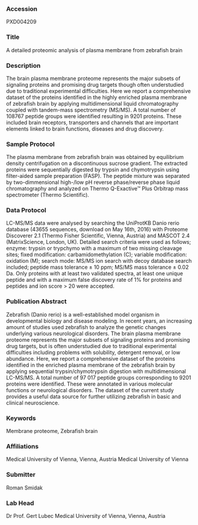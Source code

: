 ### Accession
PXD004209

### Title
A detailed proteomic analysis of plasma membrane from zebrafish brain

### Description
The brain plasma membrane proteome represents the major subsets of signaling proteins and promising drug targets though often understudied due to traditional experimental difficulties. Here we report a comprehensive dataset of the proteins identified in the highly enriched plasma membrane of zebrafish brain by applying multidimensional liquid chromatography coupled with tandem-mass spectrometry (MS/MS). A total number of 108767 peptide groups were identified resulting in 9201 proteins. These included brain receptors, transporters and channels that are important elements linked to brain functions, diseases and drug discovery.

### Sample Protocol
The plasma membrane from zebrafish brain was obtained by equilibrium density centrifugation on a discontinuous sucrose gradient. The extracted proteins were sequentially digested by trypsin and chymotrypsin using filter-aided sample preparation (FASP). The peptide mixture was separated by two-dimmensional high-/low pH reverse phase/reverse phase liquid chromatography and analyzed on Thermo Q-Exactive™ Plus Orbitrap mass spectrometer (Thermo Scientific).

### Data Protocol
LC-MS/MS data were analysed by searching the UniProtKB Danio rerio database (43655 sequences, download on May 16th, 2016) with Proteome Discoverer 2.1 (Thermo Fisher Scientific, Vienna, Austria) and MASCOT 2.4 (MatrixScience, London, UK). Detailed search criteria were used as follows; enzyme: trypsin or trypchymo with a maximum of two missing cleavage sites; fixed modification: carbamidomethylation (C); variable modification: oxidation (M); search mode: MS/MS ion search with decoy database search included; peptide mass tolerance ± 10 ppm; MS/MS mass tolerance ± 0.02 Da. Only proteins with at least two validated spectra, at least one unique peptide and with a maximum false discovery rate of 1% for proteins and peptides and ion score > 20 were accepted.

### Publication Abstract
Zebrafish (Danio rerio) is a well-established model organism in developmental biology and disease modeling. In recent years, an increasing amount of studies used zebrafish to analyze the genetic changes underlying various neurological disorders. The brain plasma membrane proteome represents the major subsets of signaling proteins and promising drug targets, but is often understudied due to traditional experimental difficulties including problems with solubility, detergent removal, or low abundance. Here, we report a comprehensive dataset of the proteins identified in the enriched plasma membrane of the zebrafish brain by applying sequential trypsin/chymotrypsin digestion with multidimensional LC-MS/MS. A total number of 97&#xa0;017 peptide groups corresponding to 9201 proteins were identified. These were annotated in various molecular functions or neurological disorders. The dataset of the current study provides a useful data source for further utilizing zebrafish in basic and clinical neuroscience.

### Keywords
Membrane proteome, Zebrafish brain

### Affiliations
Medical University of Vienna, Vienna, Austria
Medical University of Vienna

### Submitter
Roman Smidak

### Lab Head
Dr Prof. Gert Lubec
Medical University of Vienna, Vienna, Austria


